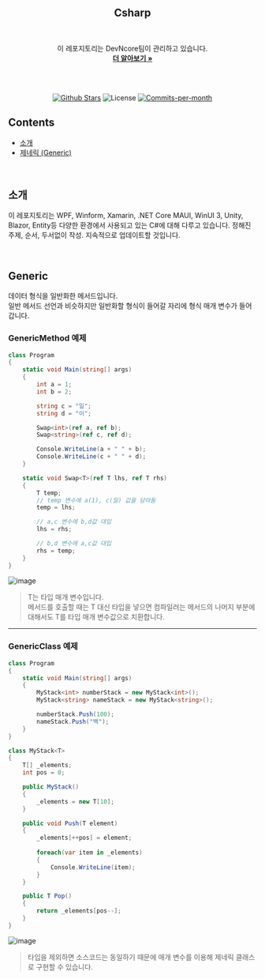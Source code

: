 <div align=center>
  <h2>Csharp</h2>
  <br/>
 
  이 레포지토리는 DevNcore팀이 관리하고 있습니다.
  <br />
  <a href="https://github.com/devncore/devncore"><strong>더 알아보기 »</strong></a>
 
  <br />
  <br />
 
  <p align="center">
   <a href="https://github.com/devncore/csharp/stargazers"><img src="https://img.shields.io/github/stars/devncore/csharp" alt="Github Stars"></a>
   <img src="https://img.shields.io/github/license/devncore/csharp" alt="License">
   <a href="https://github.com/devncore/csharp/pulse"><img src="https://img.shields.io/github/commit-activity/m/devncore/csharp" alt="Commits-per-month"></a>
 </p>
</div>

## Contents
- [소개](#소개)
- [제네릭 (Generic)](#Generic)

<br />

## 소개
이 레포지토리는 WPF, Winform, Xamarin, .NET Core MAUI, WinUI 3, Unity, Blazor, Entity등 다양한 환경에서 사용되고 있는 C#에 대해 다루고 있습니다.
정해진 주제, 순서, 두서없이 작성. 지속적으로 업데이트할 것입니다.

<br />

## Generic
데이터 형식을 일반화한 메서드입니다.    
일반 메서드 선언과 비슷하지만 일반화할 형식이 들어갈 자리에 형식 매개 변수가 들어갑니다.    

### GenericMethod 예제

```csharp
class Program
{
    static void Main(string[] args)
    {
        int a = 1;
        int b = 2;

        string c = "일";
        string d = "이";

        Swap<int>(ref a, ref b);
        Swap<string>(ref c, ref d);

        Console.WriteLine(a + " " + b);
        Console.WriteLine(c + " " + d);
    }

    static void Swap<T>(ref T lhs, ref T rhs)
    {
        T temp;
        // temp 변수에 a(1), c(일) 값을 담아둠
        temp = lhs;

        // a,c 변수에 b,d값 대입
        lhs = rhs;

        // b,d 변수에 a,c값 대입
        rhs = temp;
    }
}
```

![image](https://user-images.githubusercontent.com/68521148/135848199-851e71c8-7ebc-4991-9375-08f52c760f11.png)

> T는 타입 매개 변수입니다.    
> 메서드를 호출할 때는 T 대신 타입을 넣으면 컴파일러는 메서드의 나머지 부분에 대해서도 T를 타입 매개 변수값으로 치환합니다.

***

### GenericClass 예제

```csharp
class Program
{
    static void Main(string[] args)
    {
        MyStack<int> numberStack = new MyStack<int>();
        MyStack<string> nameStack = new MyStack<string>();

        numberStack.Push(100);
        nameStack.Push("백");
    }
}

class MyStack<T>
{
    T[] _elements;
    int pos = 0;

    public MyStack()
    {
        _elements = new T[10];
    }

    public void Push(T element)
    {
        _elements[++pos] = element;
        
        foreach(var item in _elements)
        {
            Console.WriteLine(item);
        }
    }

    public T Pop()
    {
        return _elements[pos--];
    }
}
```

![image](https://user-images.githubusercontent.com/68521148/135850480-96792a80-79a5-49ba-914a-94d2b0a820e1.png)

> 타입을 제외하면 소스코드는 동일하기 때문에  매개 변수를 이용해 제네릭 클래스로 구현할 수 있습니다.
